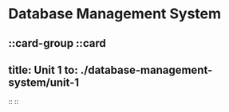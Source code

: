 # Database Management System

::card-group
  ::card
  ---
  title: Unit 1
  to: ./database-management-system/unit-1
  ---
  ::
::